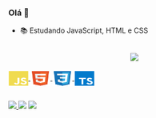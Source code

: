 ### Olá 👋

- 📚 Estudando JavaScript, HTML e CSS


<br>
<div align="center">
    <a href="https://github.com/guih1886">
        <img height="180em"
            src="https://github-readme-stats.vercel.app/api/top-langs/?username=guih1886&layout=compact&langs_count=7&theme=dark" />

</div>
<div style="display: inline_block"><br>
    <img align="center" alt="JS" height="30" width="40"
        src="https://raw.githubusercontent.com/devicons/devicon/master/icons/javascript/javascript-plain.svg">
    <img align="center" alt="HTML" height="30" width="40"
        src="https://raw.githubusercontent.com/devicons/devicon/master/icons/html5/html5-original.svg">
    <img align="center" alt="CSS" height="30" width="40"
        src="https://raw.githubusercontent.com/devicons/devicon/master/icons/css3/css3-original.svg">
    <img align="center" alt="TS" height="30" width="40"
        src="https://raw.githubusercontent.com/devicons/devicon/master/icons/typescript/typescript-plain.svg">
</div>

##

<div>
  <a href="https://www.linkedin.com/in/guilherme-henrique-5b50b184/" target="_blank">
  <img src="https://img.shields.io/badge/-LinkedIn-%230077B5?style=for-the-badge&logo=linkedin&logoColor=white" target="_blank">
  </a>

  <a href = "mailto:guilherme_18henrique@yahoo.com.br">
  <img src="https://img.shields.io/badge/-Gmail-%23333?style=for-the-badge&logo=gmail&logoColor=white" target="_blank"></a>
  
  <a href="https://api.whatsapp.com/send?phone=5519982210064&text=sua%20mensagem">
  <img src="https://img.shields.io/badge/WhatsApp-25D366?style=for-the-badge&logo=whatsapp&logoColor=white" target="_blank"></a>
  </a>

</div>

